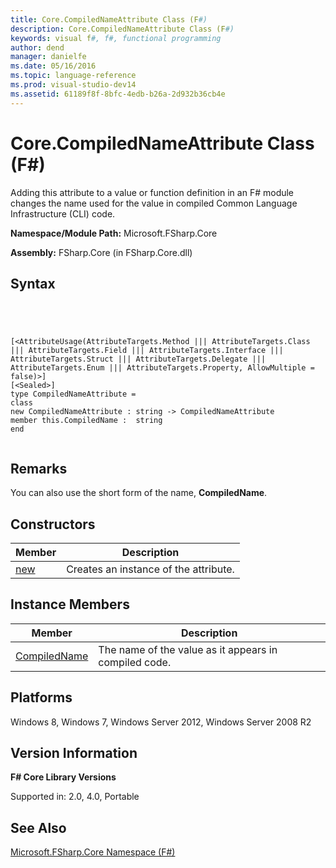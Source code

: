 ```yaml
---
title: Core.CompiledNameAttribute Class (F#)
description: Core.CompiledNameAttribute Class (F#)
keywords: visual f#, f#, functional programming
author: dend
manager: danielfe
ms.date: 05/16/2016
ms.topic: language-reference
ms.prod: visual-studio-dev14
ms.assetid: 61189f8f-8bfc-4edb-b26a-2d932b36cb4e 
---
```


# Core.CompiledNameAttribute Class (F#)

Adding this attribute to a value or function definition in an F# module changes the name used for the value in compiled Common Language Infrastructure (CLI) code.

**Namespace/Module Path:** Microsoft.FSharp.Core

**Assembly:** FSharp.Core (in FSharp.Core.dll)


## Syntax



```




[<AttributeUsage(AttributeTargets.Method ||| AttributeTargets.Class ||| AttributeTargets.Field ||| AttributeTargets.Interface ||| AttributeTargets.Struct ||| AttributeTargets.Delegate ||| AttributeTargets.Enum ||| AttributeTargets.Property, AllowMultiple = false)>]
[<Sealed>]
type CompiledNameAttribute =
class
new CompiledNameAttribute : string -> CompiledNameAttribute
member this.CompiledName :  string
end


```





## Remarks
You can also use the short form of the name, **CompiledName**.


## Constructors


|Member|Description|
|------|-----------|
|[new](http://msdn.microsoft.com/en-us/library/3806f495-1fbb-4d76-a2d2-1b605381d305)|Creates an instance of the attribute.|

## Instance Members


|Member|Description|
|------|-----------|
|[CompiledName](http://msdn.microsoft.com/en-us/library/6071b806-c46d-4680-b3ce-ed7e0251b6b4)|The name of the value as it appears in compiled code.|

## Platforms
Windows 8, Windows 7, Windows Server 2012, Windows Server 2008 R2


## Version Information
**F# Core Library Versions**

Supported in: 2.0, 4.0, Portable




## See Also
[Microsoft.FSharp.Core Namespace &#40;F&#35;&#41;](Microsoft.FSharp.Core-Namespace-%5BFSharp%5D.md)

